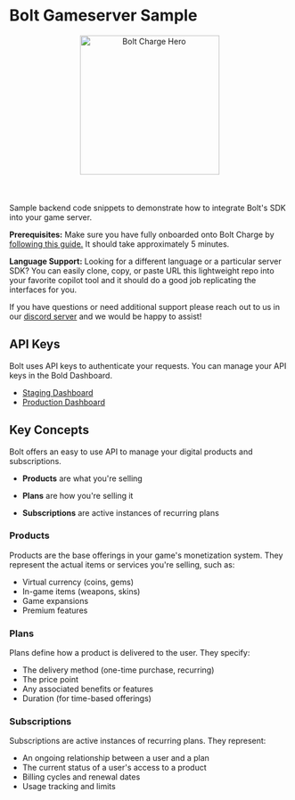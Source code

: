 # Bolt Gameserver Sample

<div align="center" style="display:flex;justify-content:center;margin-bottom:20px">
  <img src="https://www.bolt.com/assets/images/components/FooterCallout/callout-rebrand-lightning.svg" alt="Bolt Charge Hero" height="250px">
</div>

<br>

Sample backend code snippets to demonstrate how to integrate Bolt's SDK into your game server. 

**Prerequisites:** Make sure you have fully onboarded onto Bolt Charge by [following this guide.](https://help.bolt.com/products/bolt-charge/charge-setup/) It should take approximately 5 minutes.

**Language Support:** Looking for a different language or a particular server SDK? You can easily clone, copy, or paste URL this lightweight repo into your favorite copilot tool and it should do a good job replicating the interfaces for you. 

If you have questions or need additional support please reach out to us in our [discord server](https://discord.gg/BSUp9qjtnc) and we would be happy to assist!

## API Keys

Bolt uses API keys to authenticate your requests. You can manage your API keys in the Bold Dashboard.

- [Staging Dashboard](https://merchant-staging.bolt.com/)
- [Production Dashboard](https://merchant.bolt.com/)


## Key Concepts
Bolt offers an easy to use API to manage your digital products and subscriptions.

- **Products** are what you're selling

- **Plans** are how you're selling it
- **Subscriptions** are active instances of recurring plans

### Products
Products are the base offerings in your game's monetization system. They represent the actual items or services you're selling, such as:
- Virtual currency (coins, gems)
- In-game items (weapons, skins)
- Game expansions
- Premium features

### Plans
Plans define how a product is delivered to the user. They specify:
- The delivery method (one-time purchase, recurring)
- The price point
- Any associated benefits or features
- Duration (for time-based offerings)

### Subscriptions
Subscriptions are active instances of recurring plans. They represent:
- An ongoing relationship between a user and a plan
- The current status of a user's access to a product
- Billing cycles and renewal dates
- Usage tracking and limits


